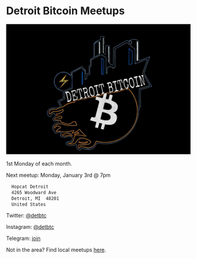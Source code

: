# Detroit Bitcoin Meetups

<img src="images/photo_2021-10-11_10-59-55.jpg" width="500" />

1st Monday of each month.

Next meetup: Monday, January 3rd @ 7pm

```
  Hopcat Detroit
  4265 Woodward Ave
  Detroit, MI  48201
  United States
```

Twitter: [@detbtc](https://twitter.com/detbtc)

Instagram: [@detbtc](https://www.instagram.com/detbtc/)

Telegram: [join](https://t.me/joinchat/yGQE6x2CRalmMTIx)


Not in the area? Find local meetups [here](https://bitcoin-only.com/meetups).
